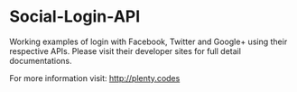 Social-Login-API
==============

Working examples of login with Facebook, Twitter and Google+ using their respective APIs. Please visit their developer sites for full detail documentations.

For more information visit:
http://plenty.codes